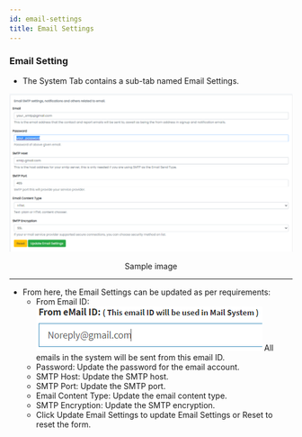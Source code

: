 ```yaml
---
id: email-settings
title: Email Settings
---
```


### Email Setting

- <span class="text-success">The System Tab contains a sub-tab named Email Settings.</span>

![Email Settings](../../../static/backend/img/email_settings.png)
<p align="center">Sample image</p>

---

- <span class="text-danger">From here, the Email Settings can be updated as per requirements:</span>
    - <span  class="text-info">From Email ID</span>:  
      ![Email Settings](../../../static/backend/img/from_email.jpg)
      All emails in the system will be sent from this email ID.
    - <span  class="text-info">Password</span>: Update the password for the email account.
    - <span  class="text-info">SMTP Host</span>: Update the SMTP host.
    - <span  class="text-info">SMTP Port</span>: Update the SMTP port.
    - <span  class="text-info">Email Content Type</span>: Update the email content type.
    - <span  class="text-info">SMTP Encryption</span>: Update the SMTP encryption.
    - <span  class="text-info">Click Update Email Settings to update Email Settings or Reset to reset the form.</span>
    